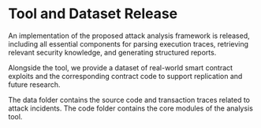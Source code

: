 # Tool and Dataset Release
An implementation of the proposed attack analysis framework is released, including all essential components for parsing execution traces, retrieving relevant security knowledge, and generating structured reports.

Alongside the tool, we provide a dataset of real-world smart contract exploits and the corresponding contract code to support replication and future research.

The data folder contains the source code and transaction traces related to attack incidents.
The code folder contains the core modules of the analysis tool.